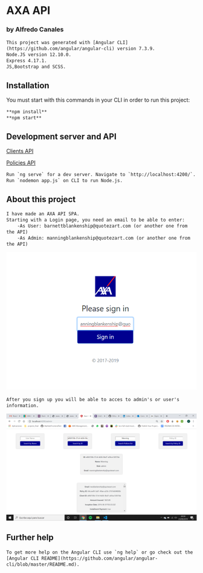 # AXA API
### by Alfredo Canales
```
This project was generated with [Angular CLI](https://github.com/angular/angular-cli) version 7.3.9.
Node.JS version 12.10.0.
Express 4.17.1.
JS,Bootstrap and SCSS.
```
## Installation
You must start with this commands in your CLI in order to run this project:
```
**npm install**
**npm start**
```
## Development server and API
[Clients API](http://www.mocky.io/v2/5808862710000087232b75ac)

[Policies API](http://www.mocky.io/v2/580891a4100000e8242b75c5)
```
Run `ng serve` for a dev server. Navigate to `http://localhost:4200/`.
Run `nodemon app.js` on CLI to run Node.js.
```
## About this project
```
I have made an AXA API SPA.
Starting with a Login page, you need an email to be able to enter:
    -As User: barnettblankenship@quotezart.com (or another one from the API)
    -As Admin: manningblankenship@quotezart.com (or another one from the API)
```
<img src="/axa-alfredo-canales/src/assets/axa_login.png"></img>
```
After you sign up you will be able to acces to admin's or user's information.
```
<img src="/axa-alfredo-canales/src/assets/axa_admin.png"></img>

## Further help
```
To get more help on the Angular CLI use `ng help` or go check out the [Angular CLI README](https://github.com/angular/angular-cli/blob/master/README.md).
```
